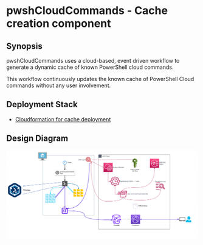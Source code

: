 # pwshCloudCommands - Cache creation component

## Synopsis

pwshCloudCommands uses a cloud-based, event driven workflow to generate a dynamic cache of known PowerShell cloud commands.

This workflow continuously updates the known cache of PowerShell Cloud commands without any user involvement.

## Deployment Stack

* [Cloudformation for cache deployment](../cloudformation)

## Design Diagram

![pwshCloudCommands PowerShell Cloud Commands data cache creation](../media/pwshCloudCommands_datapull.png)
